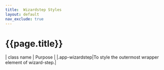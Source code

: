 ```yaml
---
title:  Wizardstep Styles
layout: default
nav_exclude: true
---
```

# {{page.title}}

| class name  | Purpose |
|.app-wizardstep|To style the outermost wrapper element of wizard-step.|
